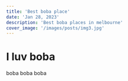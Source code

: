 ```yaml
---
title: 'Best boba place'
date: 'Jan 28, 2023'
description: 'Best boba places in melbourne'
cover_image: '/images/posts/img3.jpg'
---
```


# I luv boba
boba boba boba